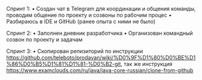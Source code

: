 Спринт 1: • Создан чат в Telegram для координации и общения команды, проводим общение по проекту и созвоны по рабочим процес • Разбираюсь в IDE и GitHub (ранее опыта с ними не было)

Спринт 2: • Заполнен дневник разработчика • Организован командный созвон по проекту и задачам

Спринт 3: • Скопирован репизиторий по инструкции https://github.com/teleboto/prodavan/wiki/%D0%9F%D1%80%D0%BE%D1%86%D0%B5%D1%81%D1%81-%D0%B2-git, так же инструкция https://www.examclouds.com/ru/java/java-core-russian/clone-from-github

